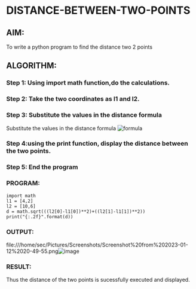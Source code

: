 # DISTANCE-BETWEEN-TWO-POINTS

## AIM:
To write a python program to find the distance two 2 points
## ALGORITHM:
### Step 1: Using import math function,do the calculations.
### Step 2: Take the two coordinates as l1 and l2.
### Step 3: Substitute the values in the distance formula
Substitute the values in the distance formula  ![formula](/formula.jpg)
### Step 4:using the print function, display the distance between the two points. 
### Step 5: End the program
### PROGRAM:
```
import math
l1 = [4,2]
l2 = [10,6]
d = math.sqrt(((l2[0]-l1[0])**2)+((l2[1]-l1[1])**2))
print("{:.2f}".format(d))
```
### OUTPUT:
file:///home/sec/Pictures/Screenshots/Screenshot%20from%202023-01-12%2020-49-55.png![image](https://user-images.githubusercontent.com/120643262/212109256-11bdb961-e704-412b-9452-25130fff6c0c.png)



### RESULT:
Thus the distance of the two points is sucessfully executed and displayed.
